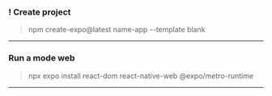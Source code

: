 ### ! Create project
> npm create-expo@latest name-app --template blank

---

### Run a mode web
> npx expo install react-dom react-native-web @expo/metro-runtime
---